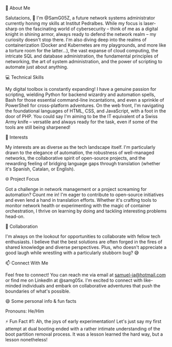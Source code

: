 👋 About Me

Salutacions, 👋 I'm @SamG05Z, a future network systems administrator currently honing my skills at Institut Pedralbes. While my focus is laser-sharp on the fascinating world of cybersecurity – think of me as a digital knight in shining armor, always ready to defend the network realm – my curiosity doesn't stop there. I'm also diving deep into the realms of containerization (Docker and Kubernetes are my playgrounds, and more like a torture room for the latter...), the vast expanse of cloud computing, the intricate SQL and database administration, the fundamental principles of networking, the art of system administration, and the power of scripting to automate just about anything.

💻 Technical Skills

My digital toolbox is constantly expanding! I have a genuine passion for scripting, wielding Python for backend wizardry and automation spells, Bash for those essential command-line incantations, and even a sprinkle of PowerShell for cross-platform adventures. On the web front, I'm navigating the foundational languages of HTML, CSS, and JavaScript, with a foot in the door of PHP. You could say I'm aiming to be the IT equivalent of a Swiss Army knife – versatile and always ready for the task, even if some of the tools are still being sharpened!

🌱 Interests

My interests are as diverse as the tech landscape itself. I'm particularly drawn to the elegance of automation, the robustness of well-managed networks, the collaborative spirit of open-source projects, and the rewarding feeling of bridging language gaps through translation (whether it's Spanish, Catalan, or English).

🌐 Project Focus

Got a challenge in network management or a project screaming for automation? Count me in! I'm eager to contribute to open-source initiatives and even lend a hand in translation efforts. Whether it's crafting tools to monitor network health or experimenting with the magic of container orchestration, I thrive on learning by doing and tackling interesting problems head-on.

💞️ Collaboration

I'm always on the lookout for opportunities to collaborate with fellow tech enthusiasts. I believe that the best solutions are often forged in the fires of shared knowledge and diverse perspectives. Plus, who doesn't appreciate a good laugh while wrestling with a particularly stubborn bug? 😅

📫 Connect With Me

Feel free to connect! You can reach me via email at samuel-ja@hotmail.com or find me on LinkedIn at @samg05x. I'm excited to connect with like-minded individuals and embark on collaborative adventures that push the boundaries of what's possible.

😄 Some personal info & fun facts

Pronouns: He/Him

⚡ Fun Fact #1: Ah, the joys of early experimentation! Let's just say my first attempt at dual booting ended with a rather intimate understanding of the boot partition removal process. It was a lesson learned the hard way, but a lesson nonetheless!
